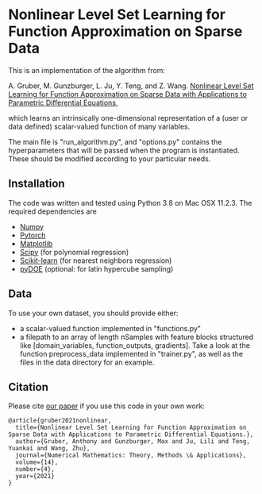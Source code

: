 # Nonlinear Level Set Learning for Function Approximation on Sparse Data

This is an implementation of the algorithm from:

A. Gruber, M. Gunzburger, L. Ju, Y. Teng, and Z. Wang.  [Nonlinear Level Set Learning for Function Approximation on Sparse Data with Applications to Parametric Differential Equations](https://arxiv.org/pdf/2104.14072.pdf),

which learns an intrinsically one-dimensional representation of a (user or data defined) scalar-valued function of many variables.

The main file is "run_algorithm.py", and "options.py" contains the hyperparameters that will be passed when the program is instantiated.  These should be modified according to your particular needs.

## Installation
The code was written and tested using Python 3.8 on Mac OSX 11.2.3.  The required dependencies are
* [Numpy](https://numpy.org/)
* [Pytorch](https://pytorch.org/)
* [Matplotlib](https://matplotlib.org/)
* [Scipy](https://www.scipy.org/) (for polynomial regression)
* [Scikit-learn](https://scikit-learn.org/stable/) (for nearest neighbors regression)
* [pyDOE](https://pythonhosted.org/pyDOE/) (optional:  for latin hypercube sampling)

## Data
To use your own dataset, you should provide either:
- a scalar-valued function implemented in "functions.py"
- a filepath to an array of length nSamples with feature blocks structured like  [domain_variables, function_outputs, gradients].
Take a look at the function preprocess_data implemented in "trainer.py", as well as the files in the data directory for an example.

## Citation
Please cite [our paper](https://arxiv.org/pdf/2104.14072.pdf) if you use this code in your own work:
```
@article{gruber2021nonlinear,
  title={Nonlinear Level Set Learning for Function Approximation on Sparse Data with Applications to Parametric Differential Equations.},
  author={Gruber, Anthony and Gunzburger, Max and Ju, Lili and Teng, Yuankai and Wang, Zhu},
  journal={Numerical Mathematics: Theory, Methods \& Applications},
  volume={14},
  number={4},
  year={2021}
}

